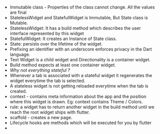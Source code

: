 * Immutable class - Properties of the class cannot change. All the values are final
* StatelessWidget and StatefulWidget is Immutable, But State class is Mutable.
* StatelessWidget: It has a build method which describes the user interface represented by this widget
* StatefulWidget: It creates an Instance of State class.
* State: persists over the lifetime of the widget.
* Prefixing an identifier with an underscore enforces privacy in the Dart language.
* Text Widget is a child widget and Directionality is a container widget.
* Build method expects at least one container widget.
* _Why not everything stateful ?_
* Whenever a tab is associated with a stateful widget it regenerates the widget everytime the tab is selected.
* A stateless widget is not getting reloaded everytime when the tab is created. 
* context - contains meta information about the app and the position where this widget is drawn. Eg: context contains Theme / Colors.
* rule: a widget has to return another widget in the build method until we reach the root widget ships with flutter.
* scaffold - creates a new page.
* Lifecycle hooks are methods which will be executed for you by flutter
* 